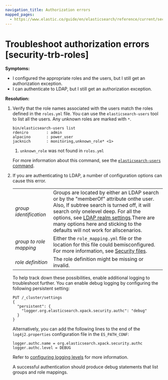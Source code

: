 ```yaml
---
navigation_title: Authorization errors
mapped_pages:
  - https://www.elastic.co/guide/en/elasticsearch/reference/current/security-trb-roles.html
---
```


# Troubleshoot authorization errors  [security-trb-roles]

**Symptoms:**

* I configured the appropriate roles and the users, but I still get an authorization exception.
* I can authenticate to LDAP, but I still get an authorization exception.

**Resolution:**

1. Verify that the role names associated with the users match the roles defined in the `roles.yml` file. You can use the `elasticsearch-users` tool to list all the users. Any unknown roles are marked with `*`.

    ```shell
    bin/elasticsearch-users list
    rdeniro        : admin
    alpacino       : power_user
    jacknich       : monitoring,unknown_role* <1>
    ```

    1. `unknown_role` was not found in `roles.yml`


    For more information about this command, see the [`elasticsearch-users` command](https://www.elastic.co/guide/en/elasticsearch/reference/current/users-command.html).

2. If you are authenticating to LDAP, a number of configuration options can cause this error.

    |     |     |
    | --- | --- |
    | *group identification* | Groups are located by either an LDAP search or by the "memberOf" attribute onthe user. Also, If subtree search is turned off, it will search only onelevel deep. For all the options, see [LDAP realm settings](https://www.elastic.co/guide/en/elasticsearch/reference/current/security-settings.html#ref-ldap-settings).There are many options here and sticking to the defaults will not work for allscenarios. |
    | *group to role mapping* | Either the `role_mapping.yml` file or the location for this file could bemisconfigured. For more information, see [Security files](../../../deploy-manage/security.md). |
    | *role definition* | The role definition might be missing or invalid. |

    To help track down these possibilities, enable additional logging to troubleshoot further. You can enable debug logging by configuring the following persistent setting:

    ```console
    PUT /_cluster/settings
    {
      "persistent": {
        "logger.org.elasticsearch.xpack.security.authc": "debug"
      }
    }
    ```

    Alternatively, you can add the following lines to the end of the `log4j2.properties` configuration file in the `ES_PATH_CONF`:

    ```properties
    logger.authc.name = org.elasticsearch.xpack.security.authc
    logger.authc.level = DEBUG
    ```

    Refer to [configuring logging levels](../../../deploy-manage/monitor/logging-configuration/elasticsearch-log4j-configuration-self-managed.md#configuring-logging-levels) for more information.

    A successful authentication should produce debug statements that list groups and role mappings.


